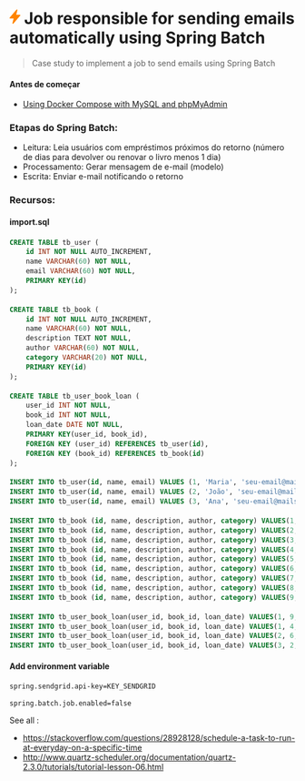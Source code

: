 # ![DevSuperior logo](https://raw.githubusercontent.com/devsuperior/bds-assets/main/ds/devsuperior-logo-small.png) Job responsible for sending emails automatically using Spring Batch
>  Case study to implement a job to send emails using Spring Batch

#### Antes de começar

- [Using Docker Compose with MySQL and phpMyAdmin](https://github.com/devsuperior/docker-compose-mysql)

### Etapas do Spring Batch:

- Leitura: Leia usuários com empréstimos próximos do retorno (número de dias para devolver ou renovar o livro menos 1 dia)
- Processamento: Gerar mensagem de e-mail (modelo)
- Escrita: Enviar e-mail notificando o retorno

### Recursos:

#### import.sql

```sql
CREATE TABLE tb_user (
	id INT NOT NULL AUTO_INCREMENT,
	name VARCHAR(60) NOT NULL,
	email VARCHAR(60) NOT NULL,
	PRIMARY KEY(id)
);

CREATE TABLE tb_book (
	id INT NOT NULL AUTO_INCREMENT,
	name VARCHAR(60) NOT NULL,
	description TEXT NOT NULL,
	author VARCHAR(60) NOT NULL,
	category VARCHAR(20) NOT NULL,
	PRIMARY KEY(id)
);

CREATE TABLE tb_user_book_loan (
	user_id INT NOT NULL,
	book_id INT NOT NULL,
	loan_date DATE NOT NULL,
	PRIMARY KEY(user_id, book_id),
	FOREIGN KEY (user_id) REFERENCES tb_user(id),
	FOREIGN KEY (book_id) REFERENCES tb_book(id)
);

INSERT INTO tb_user(id, name, email) VALUES (1, 'Maria', 'seu-email@mailslurp.com');
INSERT INTO tb_user(id, name, email) VALUES (2, 'João', 'seu-email@mailslurp.com');
INSERT INTO tb_user(id, name, email) VALUES (3, 'Ana', 'seu-email@mailslurp.com');

INSERT INTO tb_book (id, name, description, author, category) VALUES(1, 'Capitães de Areia', 'Lorem ipsum dolor sit amet. Est dicta voluptate sed pariatur laboriosam repellendus!', 'Jorge Amado', 'Romance');
INSERT INTO tb_book (id, name, description, author, category) VALUES(2, 'Dom Casmurro', 'Lorem ipsum dolor sit amet. Et praesentium nobis ut quaerat voluptate eum volup.', 'Machado de Assis', 'Romance');
INSERT INTO tb_book (id, name, description, author, category) VALUES(3, 'Quincas Borba', 'Eos doloribus impedit ut dolor sunt sit nostrum libero', 'Machado de Assis', 'Romance');
INSERT INTO tb_book (id, name, description, author, category) VALUES(4, 'Alguma poesia', 'Lorem ipsum dolor sit amet. Quo voluptates soluta sit.', 'Carlos Drummond de Andrade', 'Poesia');
INSERT INTO tb_book (id, name, description, author, category) VALUES(5, 'A hora da estrela', 'Et sunt quaerat vel provident dolores quo Quis', 'Clarisse Lispector', 'Poesia');
INSERT INTO tb_book (id, name, description, author, category) VALUES(6, 'Tudo sobre o amor', 'Lorem ipsum dolor sit amet. Ut corrupti ullam aut', 'Bell Hooks', 'Humanidade');
INSERT INTO tb_book (id, name, description, author, category) VALUES(7, 'Torto Arado', 'Id tempore quas et aperiam minima ut dolores', 'Itamar Vieira Junior', 'Romance');
INSERT INTO tb_book (id, name, description, author, category) VALUES(8, 'Os Miseráveis', 'Lorem ipsum dolor sit amet. Aut voluptates', 'Victor Hugo', 'Romance');
INSERT INTO tb_book (id, name, description, author, category) VALUES(9, 'Dom Quixote', 'Hic nobis dolor ut praesentium aspernatur', 'Miguel de Cervantes', 'Romance');

INSERT INTO tb_user_book_loan(user_id, book_id, loan_date) VALUES(1, 9, '2023-01-29');
INSERT INTO tb_user_book_loan(user_id, book_id, loan_date) VALUES(1, 4, '2023-01-31');
INSERT INTO tb_user_book_loan(user_id, book_id, loan_date) VALUES(2, 6, '2023-01-29');
INSERT INTO tb_user_book_loan(user_id, book_id, loan_date) VALUES(3, 2, '2023-01-31');
```
#### Add environment variable
```
spring.sendgrid.api-key=KEY_SENDGRID
```
```
spring.batch.job.enabled=false
```

See all :
- https://stackoverflow.com/questions/28928128/schedule-a-task-to-run-at-everyday-on-a-specific-time
- http://www.quartz-scheduler.org/documentation/quartz-2.3.0/tutorials/tutorial-lesson-06.html






